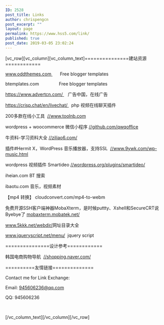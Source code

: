 ```yaml
---
ID: 2528
post_title: Links
author: chrispengcn
post_excerpt: ""
layout: page
permalink: https://www.hss5.com/link/
published: true
post_date: 2019-03-05 23:02:24
---
```

[vc_row][vc_column][vc_column_text]===============建站资源============

www.oddthemes.com       Free blogger templates

btemplates.com                Free blogger templates

https://www.advertcn.com/    广告中国，在线广告

https://crisp.chat/en/livechat/   php 视频在线聊天插件

200多款在线小工具  <a href="//www.toolnb.com">//www.toolnb.com</a>

wordpress + woocommerce 微信小程序 <a href="//github.com/qwqoffice">//github.com/qwqoffice</a>

牛资料-学习资料大全 <a href="//ziliao6.com/">//ziliao6.com/</a>
<p class="entry-title">插件#Hermit X，WordPress 音乐播放器，支持SSL  <a href="//www.9ywk.com/wp-music.html">//www.9ywk.com/wp-music.html</a></p>
wordpress 视频插件 Smartideo <a href="//wordpress.org/plugins/smartideo/">//wordpress.org/plugins/smartideo/</a>

iheian.com BT 搜索

ibaotu.com 音乐，视频素材

【mp4 转换】
cloudconvert.com/mp4-to-webm

免费开源SSH客户端神器MobaXterm，是时候puttty、Xshell和SecureCRT说Byebye了
<a href="//mobaxterm.mobatek.net/">mobaxterm.mobatek.net/</a>

<a href="//www.5kkk.net/webdir/">www.5kkk.net/webdir/</a>网址目录大全

www.jqueryscript.net/menu/  jquery script

===============设计参考============

韩国电商购物导航  <a href="//shopping.naver.com/">//shopping.naver.com/</a>

==========友情链接==============

Contact me for Link Exchange:

Email: 945606236@qq.com

QQ: 945606236

&nbsp;

[/vc_column_text][/vc_column][/vc_row]